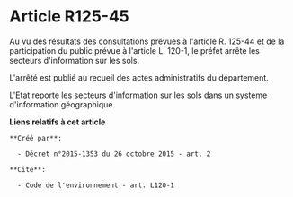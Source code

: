 # Article R125-45

Au vu des résultats des consultations prévues à l'article R. 125-44 et de la participation du public prévue à l'article L.
120-1, le préfet arrête les secteurs d'information sur les sols. 

L'arrêté est publié au recueil des actes administratifs du département. 

L'Etat reporte les secteurs d'information sur les sols dans un système d'information géographique.

**Liens relatifs à cet article**

	**Créé par**:

	  - Décret n°2015-1353 du 26 octobre 2015 - art. 2

	**Cite**:

	  - Code de l'environnement - art. L120-1
